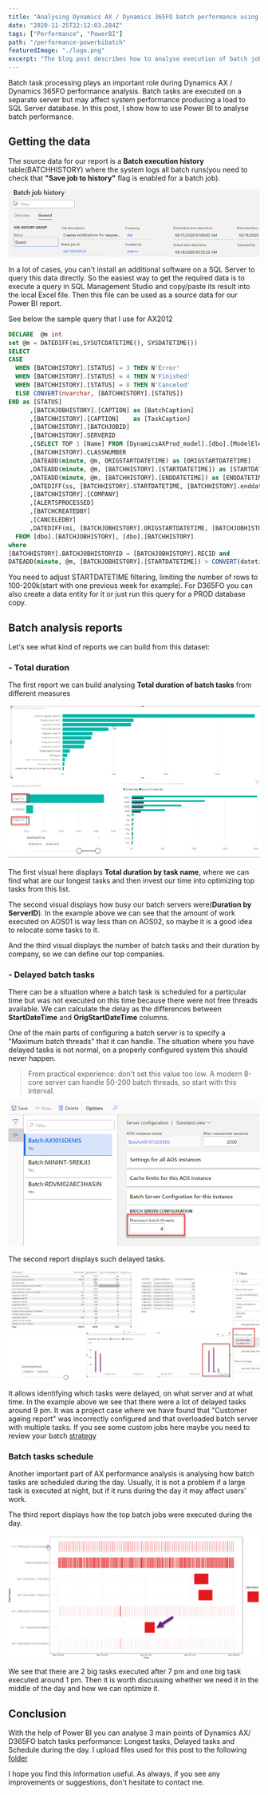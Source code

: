 ```yaml
---
title: "Analysing Dynamics AX / Dynamics 365FO batch performance using Power BI"
date: "2020-11-25T22:12:03.284Z"
tags: ["Performance", "PowerBI"]
path: "/performance-powerbibatch"
featuredImage: "./logo.png"
excerpt: "The blog post describes how to analyse execution of batch jobs in Power BI Desktop"
---
```


Batch task processing plays an important role during Dynamics AX / Dynamics 365FO performance analysis.  Batch tasks are executed on a separate server but may affect system performance producing a load to SQL Server database. In this post, I show how to use Power BI to analyse batch performance.

## Getting the data

The source data for our report is a **Batch execution history** table(BATCHHISTORY) where the system logs all batch runs(you need to check that **"Save job to history"** flag is enabled for a batch job).

 ![Batch History](BatchHistory.png)

In a lot of cases, you can't install an additional software on a SQL Server to query this data directly. So the easiest way to get the required data is to execute a query in SQL Management Studio and copy/paste its result into the local Excel file. Then this file can be used as a source data for our Power BI report.

See below the sample query that I use for AX2012

```sql
DECLARE  @m int
set @m = DATEDIFF(mi,SYSUTCDATETIME(), SYSDATETIME())
SELECT
CASE
  WHEN [BATCHHISTORY].[STATUS] = 3 THEN N'Error'
  WHEN [BATCHHISTORY].[STATUS] = 4 THEN N'Finished'
  WHEN [BATCHHISTORY].[STATUS] = 8 THEN N'Canceled'
  ELSE CONVERT(nvarchar, [BATCHHISTORY].[STATUS])
END as [STATUS]
      ,[BATCHJOBHISTORY].[CAPTION] as [BatchCaption]
      ,[BATCHHISTORY].[CAPTION]    as [TaskCaption]
      ,[BATCHHISTORY].[BATCHJOBID]
      ,[BATCHHISTORY].SERVERID
      ,(SELECT TOP 1 [Name] FROM [DynamicsAXProd_model].[dbo].[ModelElement] where axid = [BATCHHISTORY].CLASSNUMBER and ElementType = 45) as ClassName
      ,[BATCHHISTORY].CLASSNUMBER
      ,DATEADD(minute, @m, ORIGSTARTDATETIME) as [ORIGSTARTDATETIME]
      ,DATEADD(minute, @m, [BATCHHISTORY].[STARTDATETIME]) as [STARTDATETIME]
      ,DATEADD(minute, @m, [BATCHHISTORY].[ENDDATETIME]) as [ENDDATETIME]
      ,DATEDIFF(ss, [BATCHHISTORY].STARTDATETIME, [BATCHHISTORY].enddatetime) as [DurationSec]
      ,[BATCHHISTORY].[COMPANY]
      ,[ALERTSPROCESSED]
      ,[BATCHCREATEDBY]
      ,[CANCELEDBY]
      ,DATEDIFF(mi, [BATCHJOBHISTORY].ORIGSTARTDATETIME, [BATCHJOBHISTORY].STARTDATETIME) as [StartDelayMin]
  FROM [dbo].[BATCHJOBHISTORY], [dbo].[BATCHHISTORY]
where
[BATCHHISTORY].BATCHJOBHISTORYID = [BATCHJOBHISTORY].RECID and
DATEADD(minute, @m, [BATCHJOBHISTORY].[STARTDATETIME]) > CONVERT(datetime, '2019-08-12', 120)

```

You need to adjust STARTDATETIME filtering, limiting the number of rows to 100-200k(start with one previous week for example). For D365FO you can also create a data entity for it or just run this query for a PROD database copy.

## Batch analysis reports

Let's see what kind of reports we can build from this dataset:

### - Total duration

The first report we can build analysing **Total duration of  batch tasks** from different measures

![Duration report](Report1.png)

The first visual here displays **Total duration by task name**, where we can find what are our longest tasks and then invest our time into optimizing top tasks from this list.

The second visual displays how busy our batch servers were(**Duration by ServerID**). In the example above we can see that the amount of work executed on AOS01 is way less than on AOS02, so maybe it is a good idea to relocate some tasks to it.  

And the third visual displays the number of batch tasks and their duration by company, so we can define our top companies.

### - Delayed batch tasks

There can be a situation where a batch task is scheduled for a particular time but was not executed on this time because there were not free threads available. We can calculate the delay as the differences between **StartDateTime** and **OrigStartDateTime** columns.

One of the main parts of configuring a batch server is to specify a "Maximum batch threads" that it can handle. The situation where you have delayed tasks is not normal, on a properly configured system this should never happen.  

> From practical experience: don't set this value too low. A modern 8-core server can handle 50-200 batch threads, so start with this interval.  

![Batch config](BatchConfig.png)

The second report displays such delayed tasks.

![Delayed tasks report](Report2.png)

It allows identifying which tasks were delayed, on what server and at what time. In the example above we see that there were a lot of delayed tasks around 9 pm. It was a project case where we have found that "Customer ageing report" was incorrectly configured and that overloaded batch server with multiple tasks. If you see some custom jobs here maybe you need to review your batch [strategy](https://www.linkedin.com/pulse/batch-parallelism-d365-finance-operations-valentyn-lysenko/)

### Batch tasks schedule

Another important part of AX performance analysis is analysing how batch tasks are scheduled during the day. Usually, it is not a problem if a large task is executed at night, but if it runs during the day it may affect users' work.

The third report displays how the top batch jobs were executed during the day.

![BatchSchedule](Report3.png)

We see that there are 2 big tasks executed after 7 pm and one big task executed around 1 pm. Then it is worth discussing whether we need it in the middle of the day and how we can optimize it.

## Conclusion

With the help of Power BI you can analyse 3 main points of Dynamics AX/ D365FO batch tasks performance: Longest tasks, Delayed tasks and Schedule during the day. I upload files used for this post to the following [folder](https://github.com/TrudAX/TRUDScripts/tree/master/Performance/Jobs/PowerBI)

I hope you find this information useful. As always, if you see any improvements or suggestions, don't hesitate to contact me.
